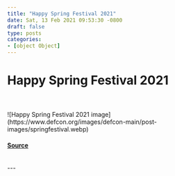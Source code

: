 ```yaml
---
title: "Happy Spring Festival 2021"
date: Sat, 13 Feb 2021 09:53:30 -0800
draft: false
type: posts
categories: 
- [object Object]
---
```

# Happy Spring Festival 2021

<br/>

<br/>
![Happy Spring Festival 2021 image](https://www.defcon.org/images/defcon-main/post-images/springfestival.webp)

#### [Source](https://defcon.org/html/links/dc-news.html#springfest)

<br/>
---
